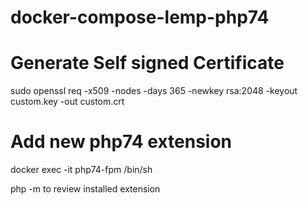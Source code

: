 # docker-compose-lemp-php74

# Generate Self signed Certificate

sudo openssl req -x509 -nodes -days 365 -newkey rsa:2048 -keyout custom.key -out custom.crt


# Add new php74 extension


docker exec -it php74-fpm /bin/sh

php -m to review installed extension

